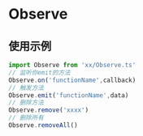 # Observe

## 使用示例
```typescript 
import Observe from 'xx/Observe.ts'
// 监听你emit的方法 
Observe.on('functionName',callback)
// 触发方法
Observe.emit('functionName',data)
// 删除方法
Observe.remove('xxxx')
// 删除所有
Observe.removeAll()
```
